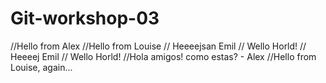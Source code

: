 # Git-workshop-03
//Hello from Alex
//Hello from Louise
// Heeeejsan Emil
// Wello Horld!
// Heeeej Emil
// Wello Horld!
//Hola amigos! como estas? - Alex
//Hello from Louise, again...

